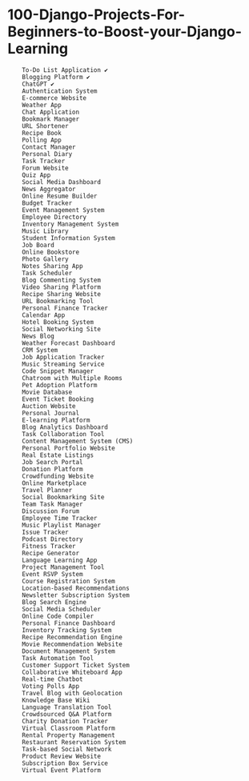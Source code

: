 # 100-Django-Projects-For-Beginners-to-Boost-your-Django-Learning


        To-Do List Application ✔
        Blogging Platform ✔
        ChatGPT ✔
        Authentication System
        E-commerce Website
        Weather App
        Chat Application
        Bookmark Manager
        URL Shortener
        Recipe Book
        Polling App
        Contact Manager
        Personal Diary
        Task Tracker
        Forum Website
        Quiz App
        Social Media Dashboard
        News Aggregator
        Online Resume Builder
        Budget Tracker
        Event Management System
        Employee Directory
        Inventory Management System
        Music Library
        Student Information System
        Job Board
        Online Bookstore
        Photo Gallery
        Notes Sharing App
        Task Scheduler
        Blog Commenting System
        Video Sharing Platform
        Recipe Sharing Website
        URL Bookmarking Tool
        Personal Finance Tracker
        Calendar App
        Hotel Booking System
        Social Networking Site
        News Blog
        Weather Forecast Dashboard
        CRM System
        Job Application Tracker
        Music Streaming Service
        Code Snippet Manager
        Chatroom with Multiple Rooms
        Pet Adoption Platform
        Movie Database
        Event Ticket Booking
        Auction Website
        Personal Journal
        E-learning Platform
        Blog Analytics Dashboard
        Task Collaboration Tool
        Content Management System (CMS)
        Personal Portfolio Website
        Real Estate Listings
        Job Search Portal
        Donation Platform
        Crowdfunding Website
        Online Marketplace
        Travel Planner
        Social Bookmarking Site
        Team Task Manager
        Discussion Forum
        Employee Time Tracker
        Music Playlist Manager
        Issue Tracker
        Podcast Directory
        Fitness Tracker
        Recipe Generator
        Language Learning App
        Project Management Tool
        Event RSVP System
        Course Registration System
        Location-based Recommendations
        Newsletter Subscription System
        Blog Search Engine
        Social Media Scheduler
        Online Code Compiler
        Personal Finance Dashboard
        Inventory Tracking System
        Recipe Recommendation Engine
        Movie Recommendation Website
        Document Management System
        Task Automation Tool
        Customer Support Ticket System
        Collaborative Whiteboard App
        Real-time Chatbot
        Voting Polls App
        Travel Blog with Geolocation
        Knowledge Base Wiki
        Language Translation Tool
        Crowdsourced Q&A Platform
        Charity Donation Tracker
        Virtual Classroom Platform
        Rental Property Management
        Restaurant Reservation System
        Task-based Social Network
        Product Review Website
        Subscription Box Service
        Virtual Event Platform